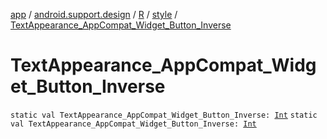 [app](../../../index.md) / [android.support.design](../../index.md) / [R](../index.md) / [style](index.md) / [TextAppearance_AppCompat_Widget_Button_Inverse](.)

# TextAppearance_AppCompat_Widget_Button_Inverse

`static val TextAppearance_AppCompat_Widget_Button_Inverse: `[`Int`](https://kotlinlang.org/api/latest/jvm/stdlib/kotlin/-int/index.html)
`static val TextAppearance_AppCompat_Widget_Button_Inverse: `[`Int`](https://kotlinlang.org/api/latest/jvm/stdlib/kotlin/-int/index.html)